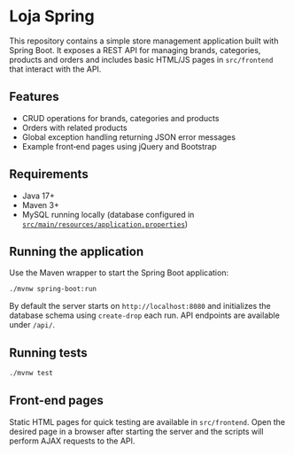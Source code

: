 # Loja Spring

This repository contains a simple store management application built with Spring Boot.
It exposes a REST API for managing brands, categories, products and orders and includes
basic HTML/JS pages in `src/frontend` that interact with the API.

## Features

- CRUD operations for brands, categories and products
- Orders with related products
- Global exception handling returning JSON error messages
- Example front‑end pages using jQuery and Bootstrap

## Requirements

- Java 17+
- Maven 3+
- MySQL running locally (database configured in
  [`src/main/resources/application.properties`](src/main/resources/application.properties))

## Running the application

Use the Maven wrapper to start the Spring Boot application:

```bash
./mvnw spring-boot:run
```

By default the server starts on `http://localhost:8080` and initializes the database
schema using `create-drop` each run. API endpoints are available under `/api/`.

## Running tests

```bash
./mvnw test
```

## Front-end pages

Static HTML pages for quick testing are available in `src/frontend`.
Open the desired page in a browser after starting the server and the scripts will
perform AJAX requests to the API.